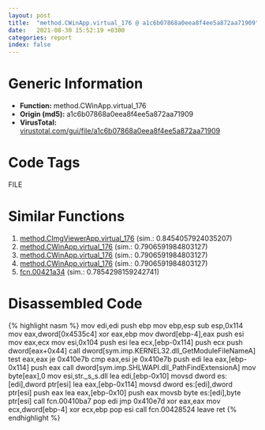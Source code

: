 ```yaml
---
layout: post
title:  "method.CWinApp.virtual_176 @ a1c6b07868a0eea8f4ee5a872aa71909"
date:   2021-08-30 15:52:19 +0300
categories: report
index: false
---
```


# Generic Information
- **Function:** method.CWinApp.virtual\_176
- **Origin (md5):** a1c6b07868a0eea8f4ee5a872aa71909
- **VirusTotal:** [virustotal.com/gui/file/a1c6b07868a0eea8f4ee5a872aa71909][virustotal_ref]

# Code Tags
<span class="tag" id="FILE">FILE</span>


# Similar Functions

1. [method.CImgViewerApp.virtual\_176][similar_1_ref] (sim.: 0.8454057924035207)
2. [method.CWinApp.virtual\_176][similar_2_ref] (sim.: 0.7906591984803127)
3. [method.CWinApp.virtual\_176][similar_3_ref] (sim.: 0.7906591984803127)
4. [method.CWinApp.virtual\_176][similar_4_ref] (sim.: 0.7906591984803127)
5. [fcn.00421a34][similar_5_ref] (sim.: 0.7854298159242741)


# Disassembled Code

{% highlight nasm %}
mov edi,edi
push ebp
mov ebp,esp
sub esp,0x114
mov eax,dword[0x4535c4]
xor eax,ebp
mov dword[ebp-4],eax
push esi
mov eax,ecx
mov esi,0x104
push esi
lea ecx,[ebp-0x114]
push ecx
push dword[eax+0x44]
call dword[sym.imp.KERNEL32.dll_GetModuleFileNameA]
test eax,eax
je 0x410e7b
cmp eax,esi
je 0x410e7b
push edi
lea eax,[ebp-0x114]
push eax
call dword[sym.imp.SHLWAPI.dll_PathFindExtensionA]
mov byte[eax],0
mov esi,str._s_s.dll
lea edi,[ebp-0x10]
movsd dword es:[edi],dword ptr[esi]
lea eax,[ebp-0x114]
movsd dword es:[edi],dword ptr[esi]
push eax
lea eax,[ebp-0x10]
push eax
movsb byte es:[edi],byte ptr[esi]
call fcn.00410ba7
pop edi
jmp 0x410e7d
xor eax,eax
mov ecx,dword[ebp-4]
xor ecx,ebp
pop esi
call fcn.00428524
leave 
ret 
{% endhighlight %}


[similar_1_ref]: /report/method.CImgViewerApp.virtual_176@7b00dd8f2abf54a73bfb09681334ff78
[similar_2_ref]: /report/method.CWinApp.virtual_176@44e1ffcf4e71f4505c09d520fd75f1e4
[similar_3_ref]: /report/method.CWinApp.virtual_176@8e21fa3f0489a6a256cf202e57f712bc
[similar_4_ref]: /report/method.CWinApp.virtual_176@ff219f45286905b4a87327ca719363be
[similar_5_ref]: /report/fcn.00421a34@59aef7c08025d70f84c85db2092fc99e
[virustotal_ref]: https://www.virustotal.com/gui/file/a1c6b07868a0eea8f4ee5a872aa71909